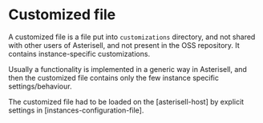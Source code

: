 # Customized file

A customized file is a file put into ``customizations`` directory, and not shared with other users of Asterisell, and not present in the OSS repository. It contains instance-specific customizations.

Usually a functionality is implemented in a generic way in Asterisell, and then the customized file contains only the few instance specific settings/behaviour.

The customized file had to be loaded on the [asterisell-host] by explicit settings in [instances-configuration-file].


